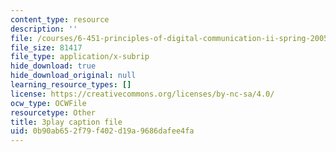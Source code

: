 ```yaml
---
content_type: resource
description: ''
file: /courses/6-451-principles-of-digital-communication-ii-spring-2005/0b90ab652f79f402d19a9686dafee4fa_MVpmgHSBSc0.srt
file_size: 81417
file_type: application/x-subrip
hide_download: true
hide_download_original: null
learning_resource_types: []
license: https://creativecommons.org/licenses/by-nc-sa/4.0/
ocw_type: OCWFile
resourcetype: Other
title: 3play caption file
uid: 0b90ab65-2f79-f402-d19a-9686dafee4fa
---
```


